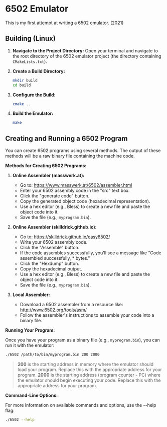 # 6502 Emulator

This is my first attempt at writing a 6502 emulator. (2021)

## Building (Linux)

1.  **Navigate to the Project Directory:**
    Open your terminal and navigate to the root directory of the 6502 emulator project (the directory containing `CMakeLists.txt`).

2.  **Create a Build Directory:**
    ```bash
    mkdir build
    cd build
    ```

3.  **Configure the Build:**
    ```bash
    cmake ..
    ```

4.  **Build the Emulator:**
    ```bash
    make
    ```

## Creating and Running a 6502 Program

You can create 6502 programs using several methods. The output of these methods will be a raw binary file containing the machine code.

**Methods for Creating 6502 Programs:**

1.  **Online Assembler (masswerk.at):**
    *   Go to: https://www.masswerk.at/6502/assembler.html
    *   Enter your 6502 assembly code in the "src" text box.
    *   Click the "generate code" button.
    *   Copy the generated object code (hexadecimal representation).
    *   Use a hex editor (e.g., Bless) to create a new file and paste the object code into it.
    *   Save the file (e.g., `myprogram.bin`).

2.  **Online Assembler (skilldrick.github.io):**
    *   Go to: https://skilldrick.github.io/easy6502/
    *   Write your 6502 assembly code.
    *   Click the "Assemble" button.
    *   If the code assembles successfully, you'll see a message like "Code assembled successfully, * bytes."
    *   Click the "Hexdump" button.
    *   Copy the hexadecimal output.
    *   Use a hex editor (e.g., Bless) to create a new file and paste the object code into it.
    *   Save the file (e.g., `myprogram.bin`).

3.  **Local Assembler:**
    *   Download a 6502 assembler from a resource like: http://www.6502.org/tools/asm/
    *   Follow the assembler's instructions to assemble your code into a binary file.

**Running Your Program:**

Once you have your program as a binary file (e.g., `myprogram.bin`), you can run it with the emulator:

```bash
./6502 /path/to/bin/myprogram.bin 200 2000
```

> **200** is the starting address in memory where the emulator should load your program. Replace this with the appropriate address for your program.
> **2000** is the starting address (program counter - PC) where the emulator should begin executing your code. Replace this with the appropriate address for your program.

**Command-Line Options:**

For more information on available commands and options, use the --help flag:

```bash
./6502 --help
```

